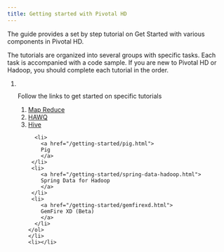```yaml
---
title: Getting started with Pivotal HD
---
```


The guide provides a set by step tutorial on Get Started with various components in Pivotal HD.

The tutorials are organized into several groups with specific tasks. Each task is accompanied with a code sample.
If you are new to Pivotal HD or Hadoop, you should complete each tutorial in the order.

  
   <ol class="class-list">
     <li>
       <img src="/images/elephant_rgb_sq.png" alt="">
       <p class="description">
       Follow the links to get started on specific tutorials
       </p>
       <ol class="lesson-list">
       <li>
          <a href="/getting-started/map-reduce-java.html">
          Map Reduce       
         </a>
      </li>
      <li>
        <a href="/getting-started/hawq.html">
        HAWQ
        </a>
     </li>
     <li>
        <a href="/getting-started/hive.html">
        Hive
        </a>
     </li>

      <li>
        <a href="/getting-started/pig.html">
        Pig
        </a>
     </li>
     <li>
        <a href="/getting-started/spring-data-hadoop.html">
        Spring Data for Hadoop
        </a>
     </li>
     <li>
        <a href="/getting-started/gemfirexd.html">
        GemFire XD (Beta)
        </a>
      </li>
    </ol>
    </li>
    <li></li>
  </ol>
